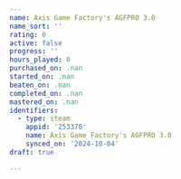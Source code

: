 ```yaml
---
name: Axis Game Factory's AGFPRO 3.0
name_sort: ''
rating: 0
active: false
progress: ''
hours_played: 0
purchased_on: .nan
started_on: .nan
beaten_on: .nan
completed_on: .nan
mastered_on: .nan
identifiers:
  - type: steam
    appid: '253370'
    name: Axis Game Factory's AGFPRO 3.0
    synced_on: '2024-10-04'
draft: true

---
```

